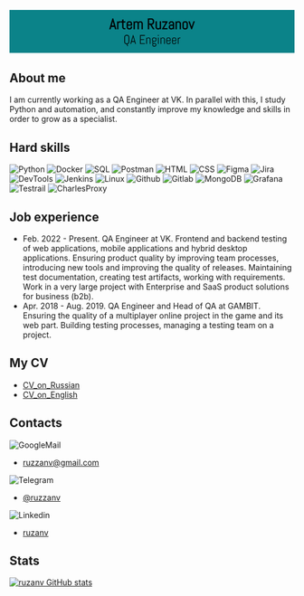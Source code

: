 ![Header](https://github.com/ruzanv/ruzanv/blob/master/assets/logotypeGIT3.png)

## About me
I am currently working as a QA Engineer at VK. In parallel with this, I study Python and automation, and constantly improve my knowledge and skills in order to grow as a specialist.

## Hard skills
![Python](https://img.shields.io/badge/-Python-090909?style=for-the-badge&logo=python)
![Docker](https://img.shields.io/badge/-Docker-090909?style=for-the-badge&logo=docker)
![SQL](https://img.shields.io/badge/-SQL-090909?style=for-the-badge&logo=postgresql)
![Postman](https://img.shields.io/badge/-Postman-090909?style=for-the-badge&logo=postman)
![HTML](https://img.shields.io/badge/-HTML-090909?style=for-the-badge&logo=html5)
![CSS](https://img.shields.io/badge/-CSS-090909?style=for-the-badge&logo=css3)
![Figma](https://img.shields.io/badge/-Figma-090909?style=for-the-badge&logo=figma)
![Jira](https://img.shields.io/badge/-Jira-090909?style=for-the-badge&logo=jira)
![DevTools](https://img.shields.io/badge/-DevTools-090909?style=for-the-badge&logo=googlechrome)
![Jenkins](https://img.shields.io/badge/-Jenkins-090909?style=for-the-badge&logo=jenkins)
![Linux](https://img.shields.io/badge/-Linux-090909?style=for-the-badge&logo=linux)
![Github](https://img.shields.io/badge/-GitHub-090909?style=for-the-badge&logo=github)
![Gitlab](https://img.shields.io/badge/-Gitlab-090909?style=for-the-badge&logo=gitlab)
![MongoDB](https://img.shields.io/badge/-MongoDB-090909?style=for-the-badge&logo=mongodb)
![Grafana](https://img.shields.io/badge/-Grafana-090909?style=for-the-badge&logo=grafana)
![Testrail](https://img.shields.io/badge/-TestRail-090909?style=for-the-badge&logo=testrail)
![CharlesProxy](https://img.shields.io/badge/-CharlesProxy-090909?style=for-the-badge&logo=charlesproxy)

## Job experience
- Feb. 2022 - Present.
QA Engineer at VK. Frontend and backend testing of web applications, mobile applications and hybrid desktop applications. Ensuring product quality by improving team processes, introducing new tools and improving the quality of releases. Maintaining test documentation, creating test artifacts, working with requirements. Work in a very large project with Enterprise and SaaS product solutions for business (b2b).
- Apr. 2018 - Aug. 2019. QA Engineer and Head of QA at GAMBIT. Ensuring the quality of a multiplayer online project in the game and its web part. 
Building testing processes, managing a testing team on a project.
## My CV
- [CV_on_Russian]()
- [CV_on_English]()

## Contacts

![GoogleMail](https://img.shields.io/badge/-GMail-090909?style=for-the-badge&logo=gmail)
- ruzzanv@gmail.com

![Telegram](https://img.shields.io/badge/-Telegram-090909?style=for-the-badge&logo=telegram)
- [@ruzzanv](https://t.me/ruzzanv)

![Linkedin](https://img.shields.io/badge/-Linkedin-090909?style=for-the-badge&logo=linkedin)
- [ruzanv](https://www.linkedin.com/in/ruzanv/)

## Stats
[![ruzanv GitHub stats](https://github-readme-stats.vercel.app/api?username=ruzanv&show_icons=true&count_private=true&theme=merko&include_all_commits=true)](https://github.com/anuraghazra/github-readme-stats)
